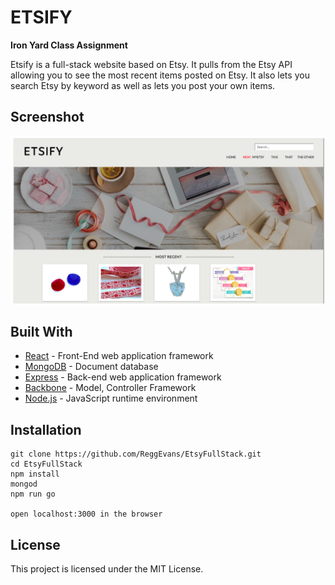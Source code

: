 # ETSIFY

**Iron Yard Class Assignment**

Etsify is a full-stack website based on Etsy. It pulls from the Etsy API allowing you to see the most recent items posted on Etsy. It also lets you search Etsy by keyword as well as lets you post your own items.

## Screenshot
![Etsify Screen Shot](/dist/assets/images/etsy_img.png)

## Built With

* [React](https://facebook.github.io/react/) - Front-End web application framework
* [MongoDB](https://www.mongodb.com/what-is-mongodb) - Document database
* [Express](https://expressjs.com/) -  Back-end web application framework
* [Backbone](http://backbonejs.org/) - Model, Controller Framework
* [Node.js](https://facebook.github.io/react/) - JavaScript runtime environment

## Installation
```
git clone https://github.com/ReggEvans/EtsyFullStack.git 
cd EtsyFullStack
npm install
mongod
npm run go

open localhost:3000 in the browser
```

## License
This project is licensed under the MIT License.